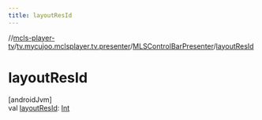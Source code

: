 ```yaml
---
title: layoutResId
---
```

//[mcls-player-tv](../../../index.html)/[tv.mycujoo.mclsplayer.tv.presenter](../index.html)/[MLSControlBarPresenter](index.html)/[layoutResId](layout-res-id.html)



# layoutResId



[androidJvm]\
val [layoutResId](layout-res-id.html): [Int](https://kotlinlang.org/api/latest/jvm/stdlib/kotlin/-int/index.html)




